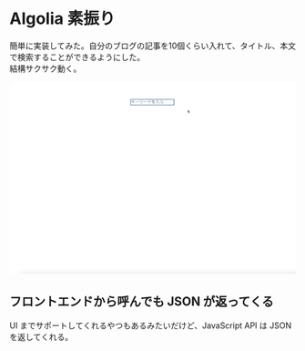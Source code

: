 # Algolia 素振り

簡単に実装してみた。自分のブログの記事を10個くらい入れて、タイトル、本文で検索することができるようにした。  
結構サクサク動く。

![demo movie](./demo.gif)

## フロントエンドから呼んでも JSON が返ってくる

UI までサポートしてくれるやつもあるみたいだけど、JavaScript API は JSON を返してくれる。  
